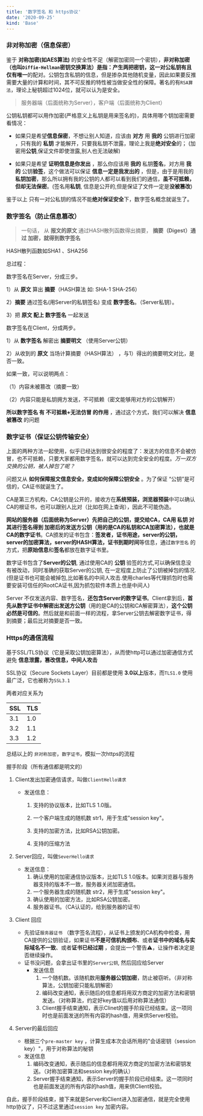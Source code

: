 ```yaml
---
title: '数字签名 和 https协议'
date: '2020-09-25'
kind: 'Base'
---
```


### 非对称加密（信息保密）

鉴于 **对称加密(如AES算法)** 的安全性不足（解密加密同一个密钥），**非对称加密（也叫`Diffie-Hellman`密钥交换算法）**是指：产生两把密钥，这一对公私钥**有且仅有唯一**的配对。公钥包含私钥的信息，但是掺杂其他随机变量，因此如果要反推需要大量的计算和时间，其不可反推的特性被当做安全性的保障。著名的有`RSA算法`，理论上秘钥超过1024位，就可以认为是安全。

> 服务器端（后面统称为Server），客户端（后面统称为Client）

公钥私钥都可以用作加密(严格意义上私钥是用来签名的)，具体用哪个钥加密需要看情况： 

- 如果只是希望**信息保密**，不想让别人知道，应该由 **对方** 用 **我的** 公钥进行加密 ，只有我的 **私钥** 才能解开，只要我私钥不泄露，理论上我是**绝对安全**的； (加密用**公钥**,保证文件即使泄露,别人也无法破解)

- 如果只是希望 **证明信息是你发出** ，那么你应该用 **我的** 私钥**签名**，对方用 **我的** 公钥**验签**，这个做法可以保证 **信息一定是我发出的** ，但是，由于是用我的 **私钥加密**，那么所以拥有我的公钥的人都可以看到我们的通信，**虽不可抵赖，但却无法保密**。(签名用**私钥**, 信息是公开的,但是保证了文件一定是**没被篡改**)

鉴于以上 只有一对公私钥的情况不能**绝对保证安全**下，数字签名概念就诞生了。



### **数字签名**（防止信息篡改）

>  一句话， 从 **报文的原文** 通过HASH散列函数得出摘要， **摘要（Digest）**通过 **加密**，就得到**数字签名**

HASH散列函数如SHA1 、SHA256



总过程： 

数字签名在Server，分成三步。

 1）从 **原文** 算出 **摘要**（HASH算法 如: SHA-1 SHA-256） 

 2）**摘要** 通过签名(用Server的私钥签名) 变成 **数字签名**。（Server私钥）。  

 3）把 **原文 配上 数字签名** 一起发送



数字签名在Client，分成两步。 

1）从 **数字签名** 解密出 **摘要明文** （使用Server公钥） 

2）从收到的 **原文** 当场计算摘要（HASH算法） ，与1）得出的摘要明文对比，是否一致。



如果一致，可以说明两点：

（1）内容未被篡改（摘要一致）

（2）内容只能是私钥拥方发送，不可抵赖（密文能够用对方的公钥解开）



**所以数字签名 有 不可抵赖+无法仿冒 的作用** ，通过这个方式，我们可以解决 **信息被篡改** 的问题



### 数字证书（保证公钥传输安全）

上面的两种方法一起使用，似乎已经达到很安全的程度了：发送方的信息不会被仿冒，也不可抵赖，只要大家都用数字签名，就可以达到完全安全的程度。*万一双方交换的公钥，被人掉包了呢？*



问题又从 **如何保障报文信息安全，变成如何保障公钥安全** 。为了保证 “公钥”是可信的，CA证书就诞生了。

CA是第三方机构，CA公钥是公开的，接收方在**系统预装，浏览器预装**中可以确认CA的根证书，也可以跟别人比对（比如在网上查询），因此不可能伪造。



**网站的服务器（后面统称为Server）**先把自己的公钥，提交给CA，CA用 **私钥** 对其进行签名得到 **加密后的发送方公钥**（用的是CA的私钥和CA加密算法），也就是**CA的数字证书**。CA颁发的证书包含：**签发者，证书用途，server的公钥，server的加密算法，server的HASH算法，证书到期时间**等信息，通过`数字签名` 的方式，把**原始信息**和**签名**都放在数字证书里。



数字证书包含了**Server的公钥**, 通过使用CA的 **公钥** 验签的方式,可以确保信息没有被改动，同时准确的获取Server的公钥, 在一定程度上防止了公钥被掉包的情况.(但是证书也可能会被掉包,比如著名的中间人攻击.使用charles等代理抓包时也需要安装可信任的RootCA证书,因为抓包软件本质上也是中间人)



Server 不仅发送内容、数字签名，**还包含Server的数字证书**。Client拿到后，**首先从数字证书中解密出发送方公钥**（用的是CA的公钥和CA解密算法），**这个公钥必然是可信的**。然后就是和前面一样的流程，拿Server公钥去解密数字证书，得到摘要；最后比对摘要是否一致。



### Https的通信流程

基于SSL/TLS协议（它是采取公钥加密算法），从而使http可以通过加密通信方式避免 **信息泄露，篡改信息，中间人攻击**

SSL协议（Secure Sockets Layer）目前都是使用 **3.0以上**版本，而`TLS1.0` 使用最广泛，它也被称为`SSL3.1` 

两者对应关系为

| SSL  | TLS  |
| ---- | ---- |
| 3.1  | 1.0  |
| 3.2  | 1.1  |
| 3.3  | 1.2  |

总结以上的 `非对称加密`，`数字证书`，模拟一次https的流程

握手阶段（所有通信都是明文的）

   1. Client发出加密通信请求，叫做`ClientHello请求`

      - 发送信息：

        1. 支持的协议版本，比如TLS 1.0版。

        2. 一个客户端生成的随机数 str1，用于生成"session key"。

        3. 支持的加密方法，比如RSA公钥加密。

        4. 支持的压缩方法

   2. Server回应，叫做`SeverHello请求`

      - 发送信息：
        1. 确认使用的加密通信协议版本，比如TLS 1.0版本。如果浏览器与服务器支持的版本不一致，服务器关闭加密通信。
        2. 一个服务器生成的随机数 str2，用于生成"session key"。
        3. 确认使用的加密方法，比如RSA公钥加密。
        4. 服务器证书。（CA认证的，给到服务器的证书）

   3. Client 回应

      - 先验证`服务器证书` （数字签名流程），从证书上颁发的CA机构中检查，用CA提供的公钥验证，如果证书**不是可信机构颁布**、或者**证书中的域名与实际域名不一致**、或者**证书已经过期** ，会提出一个警告⚠️，让操作者决定是否继续操作。
      - 证书没问题，会拿出证书里的`Server公钥`, 然后回应给Server
        - 发送信息
          1. 一个随机数。该随机数用**服务器公钥加密**，防止被窃听。（非对称算法，公钥加密只能私钥解密）
          2. 编码改变通知，表示随后的信息都将用双方商定的加密方法和密钥发送。（对称算法，约定好key值以后用对称算法通信）
          3. Client握手结束通知，表示Clinet的握手阶段已经结束。这一项同时也是前面发送的所有内容的hash值，用来供Server校验。

   4. Server的最后回应
      - 根据三个`pre-master key` ，计算生成本次会话所用的"会话密钥（session key）"，用于对称算法的秘钥
      - 发送信息
        1. 编码改变通知，表示随后的信息都将用双方商定的加密方法和密钥发送。（对称加密算法和session key的确认）
        2. Server握手结束通知，表示Server的握手阶段已经结束。这一项同时也是前面发送的所有内容的hash值，用来供Client校验。

自此，握手阶段结束，接下来就是Server和Client进入加密通信，就是完全使用http协议了，只不过这里通过`session key` 加密内容。



